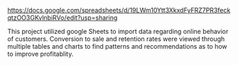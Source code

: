https://docs.google.com/spreadsheets/d/19LWm10Ytt3XkxdFyFRZ7PR3feckqtzOO3GKvlnbiRVo/edit?usp=sharing

This project utilized google Sheets to import data regarding online behavior of customers. Conversion to sale and retention rates were viewed
through multiple tables and charts to find patterns and recommendations as to how to improve profitablity.
